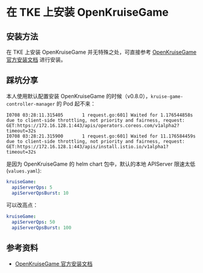 # 在 TKE 上安装 OpenKruiseGame

## 安装方法

在 TKE 上安装 OpenKruiseGame 并无特殊之处，可直接参考 [OpenKruiseGame 官方安装文档](https://openkruise.io/zh/kruisegame/installation) 进行安装。


## 踩坑分享

本人使用默认配置安装 OpenKruiseGame 的时候（v0.8.0），`kruise-game-controller-manager` 的 Pod 起不来：

```log
I0708 03:28:11.315405       1 request.go:601] Waited for 1.176544858s due to client-side throttling, not priority and fairness, request: GET:https://172.16.128.1:443/apis/operators.coreos.com/v1alpha2?timeout=32s
I0708 03:28:21.315900       1 request.go:601] Waited for 11.176584459s due to client-side throttling, not priority and fairness, request: GET:https://172.16.128.1:443/apis/install.istio.io/v1alpha1?timeout=32s
```

是因为 OpenKruiseGame 的 helm chart 包中，默认的本地 APIServer 限速太低 (`values.yaml`):

```yaml
kruiseGame:
  apiServerQps: 5
  apiServerQpsBurst: 10
```

可以改高点：

```yaml
kruiseGame:
  apiServerQps: 50
  apiServerQpsBurst: 100
```

## 参考资料

* [OpenKruiseGame 官方安装文档](https://openkruise.io/zh/kruisegame/installation)
